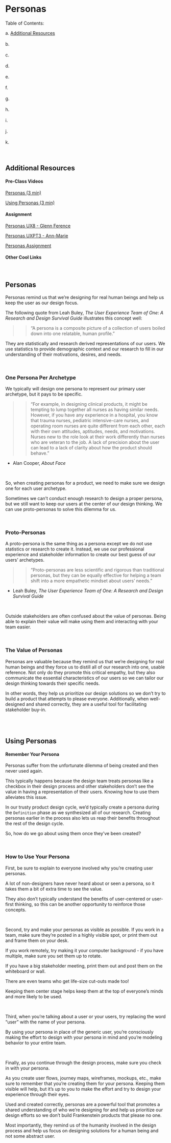 # Personas 

Table of Contents:  

a. [Additional Resources](#Additional-Resources)  <br>  
b. [](#)  <br>   
c. [](#)  <br>   
d. [](#)  <br>   
e. [](#)  <br>   
f. [](#)  <br>   
g. [](#)  <br>   
h. [](#)  <br>   
i. [](#)  <br>   
j. [](#)  <br>   
k. [](#)  <br>   

<br>


## Additional Resources

#### Pre-Class Videos

[Personas (3 min)](https://youtu.be/oZ6Usl3ICr4)  

[Using Personas (3 min)](https://youtu.be/Vj32eRbC6_8) 


#### Assignment

[Personas UX8 - Glenn Ference](https://youtu.be/pWf6uxr-6d4%20)  

[Personas UXPT3 - Ann-Marie](https://youtu.be/y8d-Hrs2-dk)     

[Personas Assignment](https://docs.google.com/document/d/1n1tB72FLC9mBNPshQ_llzoGI5UyqWwyx_ZzElW8mcI4/edit?usp=sharing)  


#### Other Cool Links

<br>

## Personas

Personas remind us that we’re designing for real human beings and help us keep the user as our design focus. 

The following quote from Leah Buley, _The User Experience Team of One: A Research and Design Survival Guide_ illustrates this concept well:

>> “A persona is a composite picture of a collection of users boiled down into one relatable, human profile.”  

They are statistically and research derived representations of our users. We use statistics to provide demographic context and our research to fill in our understanding of their motivations, desires, and needs.

<br>

### One Persona Per Archetype

We typically will design one persona to represent our primary user archetype, but it pays to be specific.

>> “For example, in designing clinical products, it might be tempting to lump together all nurses as having similar needs. However, if you have any experience in a hospital, you know that trauma nurses, pediatric intensive-care nurses, and operating room nurses are quite different from each other, each with their own attitudes, aptitudes, needs, and motivations. Nurses new to the role look at their work differently than nurses who are veteran to the job. A lack of precision about the user can lead to a lack of clarity about how the product should behave.”  
 - Alan Cooper, _About Face_

 <br>


So, when creating personas for a product, we need to make sure we design one for each user archetype.

Sometimes we can’t conduct enough research to design a proper persona, but we still want to keep our users at the center of our design thinking. We can use proto-personas to solve this dilemma for us.

<br>

### Proto-Personas

A proto-persona is the same thing as a persona except we do not use statistics or research to create it. Instead, we use our professional experience and stakeholder information to create our best guess of our users’ archetypes.

>> “Proto-personas are less scientific and rigorous than traditional personas, but they can be equally effective for helping a team shift into a more empathetic mindset about users’ needs.”  
 - Leah Buley, _The User Experience Team of One: A Research and Design Survival Guide_

<br>

Outside stakeholders are often confused about the value of personas. Being able to explain their value will make using them and interacting with your team easier.

<br>

### The Value of Personas

Personas are valuable because they remind us that we’re designing for real human beings and they force us to distill all of our research into one, usable reference. Not only do they promote this critical empathy, but they also communicate the essential characteristics of our users so we can tailor our design thinking towards their specific needs.

In other words, they help us prioritize our design solutions so we don’t try to build a product that attempts to please everyone. Additionally, when well-designed and shared correctly, they are a useful tool for facilitating stakeholder buy-in.

<br>
<br>

## Using Personas

#### Remember Your Persona

Personas suffer from the unfortunate dilemma of being created and then never used again. 

This typically happens because the design team treats personas like a checkbox in their design process and other stakeholders don’t see the value in having a representation of their users. Knowing how to use them alleviates this issue.

In our trusty product design cycle, we’d typically create a persona during the `Definition` phase as we synthesized all of our research. Creating personas earlier in the process also lets us reap their benefits throughout the rest of the design cycle. 

So, how do we go about using them once they’ve been created?

<br>

### How to Use Your Persona

First, be sure to explain to everyone involved why you’re creating user personas. 

A lot of non-designers have never heard about or seen a persona, so it takes them a bit of extra time to see the value. 

They also don’t typically understand the benefits of user-centered or user-first thinking, so this can be another opportunity to reinforce those concepts.

<br>

Second, try and make your personas as visible as possible. If you work in a team, make sure they’re posted in a highly visible spot, or print them out and frame them on your desk. 

If you work remotely, try making it your computer background - if you have multiple, make sure you set them up to rotate. 

If you have a big stakeholder meeting, print them out and post them on the whiteboard or wall. 

There are even teams who get life-size cut-outs made too! 

Keeping them center stage helps keep them at the top of everyone’s minds and more likely to be used.

<br>

Third, when you’re talking about a user or your users, try replacing the word “user” with the name of your persona. 

By using your persona in place of the generic user, you’re consciously making the effort to design with your persona in mind and you’re modeling behavior to your entire team.

<br>

Finally, as you continue through the design process, make sure you check in with your persona. 

As you create user flows, journey maps, wireframes, mockups, etc., make sure to remember that you’re creating them for your persona. Keeping them visible will help, but it’s up to you to make the effort and try to design your experience through their eyes.

Used and created correctly, personas are a powerful tool that promotes a shared understanding of who we’re designing for and help us prioritize our design efforts so we don’t build Frankenstein products that please no one. 

Most importantly, they remind us of the humanity involved in the design process and help us focus on designing solutions for a human being and not some abstract user.

<br>